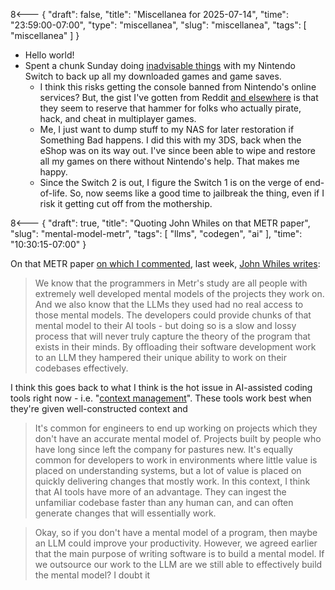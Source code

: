 8<--- { "draft": false, "title": "Miscellanea for 2025-07-14", "time": "23:59:00-07:00", "type": "miscellanea", "slug": "miscellanea", "tags": [ "miscellanea" ] }

- Hello world!
- Spent a chunk Sunday doing [inadvisable things](https://switch.hacks.guide/) with my Nintendo Switch to back up all my downloaded games and game saves.
	- I think this risks getting the console banned from Nintendo's online services? But, the gist I've gotten from Reddit [and elsewhere](https://nx.eiphax.tech/ban.html) is that they seem to reserve that hammer for folks who actually pirate, hack, and cheat in multiplayer games.
	- Me, I just want to dump stuff to my NAS for later restoration if Something Bad happens. I did this with my 3DS, back when the eShop was on its way out. I've since been able to wipe and restore all my games on there without Nintendo's help. That makes me happy.
	- Since the Switch 2 is out, I figure the Switch 1 is on the verge of end-of-life. So, now seems like a good time to jailbreak the thing, even if I risk it getting cut off from the mothership.

8<--- { "draft": true, "title": "Quoting John Whiles on that METR paper", "slug": "mental-model-metr", "tags": [ "llms", "codegen", "ai" ], "time": "10:30:15-07:00" }

On that METR paper [on which I commented](https://blog.lmorchard.com/2025/07/10/ai-tools-slowdown/), last week, [John Whiles writes](https://johnwhiles.com/posts/mental-models-vs-ai-tools):

> We know that the programmers in Metr's study are all people with extremely well developed mental models of the projects they work on. And we also know that the LLMs they used had no real access to those mental models. The developers could provide chunks of that mental model to their AI tools - but doing so is a slow and lossy process that will never truly capture the theory of the program that exists in their minds. By offloading their software development work to an LLM they hampered their unique ability to work on their codebases effectively.

I think this goes back to what I think is the hot issue in AI-assisted coding tools right now - i.e. "[context management](https://docs.anthropic.com/en/docs/build-with-claude/context-windows)". These tools work best when they're given well-constructed context and 

> It's common for engineers to end up working on projects which they don't have an accurate mental model of. Projects built by people who have long since left the company for pastures new. It's equally common for developers to work in environments where little value is placed on understanding systems, but a lot of value is placed on quickly delivering changes that mostly work. In this context, I think that AI tools have more of an advantage. They can ingest the unfamiliar codebase faster than any human can, and can often generate changes that will essentially work.


> Okay, so if you don't have a mental model of a program, then maybe an LLM could improve your productivity. However, we agreed earlier that the main purpose of writing software is to build a mental model. If we outsource our work to the LLM are we still able to effectively build the mental model? I doubt it

